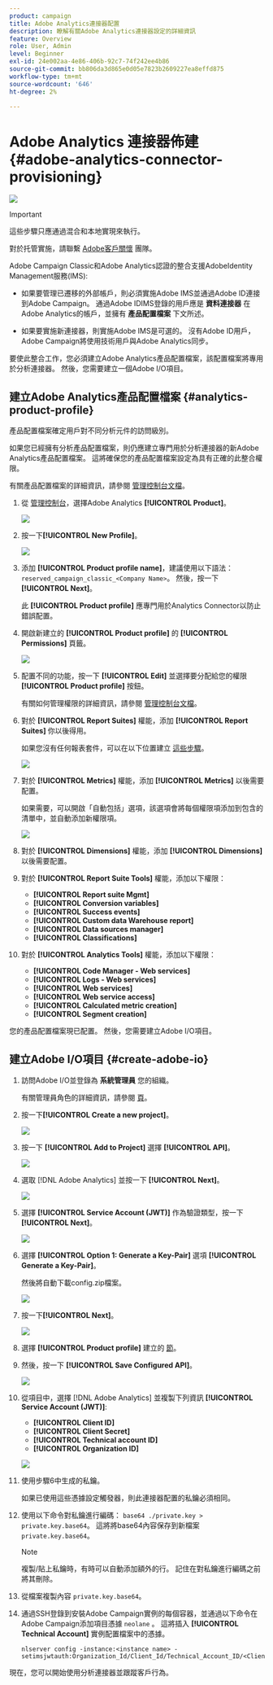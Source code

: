 ```yaml
---
product: campaign
title: Adobe Analytics連接器配置
description: 瞭解有關Adobe Analytics連接器設定的詳細資訊
feature: Overview
role: User, Admin
level: Beginner
exl-id: 24e002aa-4e86-406b-92c7-74f242ee4b86
source-git-commit: bb806da3d865e0d05e7823b2609227ea8effd875
workflow-type: tm+mt
source-wordcount: '646'
ht-degree: 2%

---
```


# Adobe Analytics 連接器佈建 {#adobe-analytics-connector-provisioning}

![](../../assets/v7-only.svg)

>[!IMPORTANT]
>
> 這些步驟只應通過混合和本地實現來執行。
>
>對於托管實施，請聯繫 [Adobe客戶關懷](https://helpx.adobe.com/tw/enterprise/admin-guide.html/enterprise/using/support-for-experience-cloud.ug.html) 團隊。

Adobe Campaign Classic和Adobe Analytics認證的整合支援AdobeIdentity Management服務(IMS):

* 如果要管理已遷移的外部帳戶，則必須實施Adobe IMS並通過Adobe ID連接到Adobe Campaign。 通過Adobe IDIMS登錄的用戶應是 **資料連接器** 在Adobe Analytics的帳戶，並擁有 **產品配置檔案** 下文所述。

* 如果要實施新連接器，則實施Adobe IMS是可選的。 沒有Adobe ID用戶，Adobe Campaign將使用技術用戶與Adobe Analytics同步。

要使此整合工作，您必須建立Adobe Analytics產品配置檔案，該配置檔案將專用於分析連接器。 然後，您需要建立一個Adobe I/O項目。

## 建立Adobe Analytics產品配置檔案 {#analytics-product-profile}

產品配置檔案確定用戶對不同分析元件的訪問級別。

如果您已經擁有分析產品配置檔案，則仍應建立專門用於分析連接器的新Adobe Analytics產品配置檔案。 這將確保您的產品配置檔案設定為具有正確的此整合權限。

有關產品配置檔案的詳細資訊，請參閱 [管理控制台文檔](https://helpx.adobe.com/mt/enterprise/admin-guide.html)。

1. 從 [管理控制台](https://adminconsole.adobe.com/)，選擇Adobe Analytics **[!UICONTROL Product]**。

   ![](assets/do-not-localize/triggers_1.png)

1. 按一下&#x200B;**[!UICONTROL New Profile]**。

   ![](assets/do-not-localize/triggers_2.png)

1. 添加 **[!UICONTROL Product profile name]**，建議使用以下語法： `reserved_campaign_classic_<Company Name>`。 然後，按一下 **[!UICONTROL Next]**。

   此 **[!UICONTROL Product profile]** 應專門用於Analytics Connector以防止錯誤配置。

1. 開啟新建立的 **[!UICONTROL Product profile]** 的 **[!UICONTROL Permissions]** 頁籤。

   ![](assets/do-not-localize/triggers_3.png)

1. 配置不同的功能，按一下 **[!UICONTROL Edit]** 並選擇要分配給您的權限 **[!UICONTROL Product profile]** 按鈕。

   有關如何管理權限的詳細資訊，請參閱 [管理控制台文檔](https://helpx.adobe.com/mt/enterprise/using/manage-permissions-and-roles.html)。

1. 對於 **[!UICONTROL Report Suites]** 權能，添加 **[!UICONTROL Report Suites]** 你以後得用。

   如果您沒有任何報表套件，可以在以下位置建立 [這些步驟](../../platform/using/adobe-analytics-connector.md#report-suite-analytics)。

   ![](assets/do-not-localize/triggers_4.png)

1. 對於 **[!UICONTROL Metrics]** 權能，添加 **[!UICONTROL Metrics]** 以後需要配置。

   如果需要，可以開啟「自動包括」選項，該選項會將每個權限項添加到包含的清單中，並自動添加新權限項。

   ![](assets/do-not-localize/triggers_13.png)

1. 對於 **[!UICONTROL Dimensions]** 權能，添加 **[!UICONTROL Dimensions]** 以後需要配置。

1. 對於 **[!UICONTROL Report Suite Tools]** 權能，添加以下權限：

   * **[!UICONTROL Report suite Mgmt]**
   * **[!UICONTROL Conversion variables]**
   * **[!UICONTROL Success events]**
   * **[!UICONTROL Custom data Warehouse report]**
   * **[!UICONTROL Data sources manager]**
   * **[!UICONTROL Classifications]**

1. 對於 **[!UICONTROL Analytics Tools]** 權能，添加以下權限：

   * **[!UICONTROL Code Manager - Web services]**
   * **[!UICONTROL Logs - Web services]**
   * **[!UICONTROL Web services]**
   * **[!UICONTROL Web service access]**
   * **[!UICONTROL Calculated metric creation]**
   * **[!UICONTROL Segment creation]**

您的產品配置檔案現已配置。 然後，您需要建立Adobe I/O項目。

## 建立Adobe I/O項目 {#create-adobe-io}

1. 訪問Adobe I/O並登錄為 **系統管理員** 您的組織。

   有關管理員角色的詳細資訊，請參閱 [頁](https://helpx.adobe.com/enterprise/using/admin-roles.html)。

1. 按一下&#x200B;**[!UICONTROL Create a new project]**。

   ![](assets/do-not-localize/triggers_5.png)

1. 按一下 **[!UICONTROL Add to Project]** 選擇 **[!UICONTROL API]**。

   ![](assets/do-not-localize/triggers_6.png)

1. 選取 [!DNL Adobe Analytics] 並按一下 **[!UICONTROL Next]**。

   ![](assets/do-not-localize/triggers_7.png)

1. 選擇 **[!UICONTROL Service Account (JWT)]** 作為驗證類型，按一下 **[!UICONTROL Next]**。

   ![](assets/do-not-localize/triggers_8.png)

1. 選擇 **[!UICONTROL Option 1: Generate a Key-Pair]** 選項 **[!UICONTROL Generate a Key-Pair]**。

   然後將自動下載config.zip檔案。

   ![](assets/do-not-localize/triggers_9.png)

1. 按一下&#x200B;**[!UICONTROL Next]**。

   ![](assets/do-not-localize/triggers_10.png)

1. 選擇 **[!UICONTROL Product profile]** 建立的 [節](#analytics-product-profile)。

1. 然後，按一下 **[!UICONTROL Save Configured API]**。

   ![](assets/do-not-localize/triggers_11.png)

1. 從項目中，選擇 [!DNL Adobe Analytics] 並複製下列資訊 **[!UICONTROL Service Account (JWT)]**:

   * **[!UICONTROL Client ID]**
   * **[!UICONTROL Client Secret]**
   * **[!UICONTROL Technical account ID]**
   * **[!UICONTROL Organization ID]**

   ![](assets/do-not-localize/triggers_12.png)

1. 使用步驟6中生成的私鑰。

   如果已使用這些憑據設定觸發器，則此連接器配置的私鑰必須相同。

1. 使用以下命令對私鑰進行編碼： `base64 ./private.key > private.key.base64`。 這將將base64內容保存到新檔案 `private.key.base64`。

   >[!NOTE]
   >
   >複製/貼上私鑰時，有時可以自動添加額外的行。 記住在對私鑰進行編碼之前將其刪除。

1. 從檔案複製內容 `private.key.base64`。

1. 通過SSH登錄到安裝Adobe Campaign實例的每個容器，並通過以下命令在Adobe Campaign添加項目憑據 `neolane` 。 這將插入 **[!UICONTROL Technical Account]** 實例配置檔案中的憑據。

   ```
   nlserver config -instance:<instance name> -setimsjwtauth:Organization_Id/Client_Id/Technical_Account_ID/<Client_Secret>/<Base64_encoded_Private_Key>
   ```

現在，您可以開始使用分析連接器並跟蹤客戶行為。
